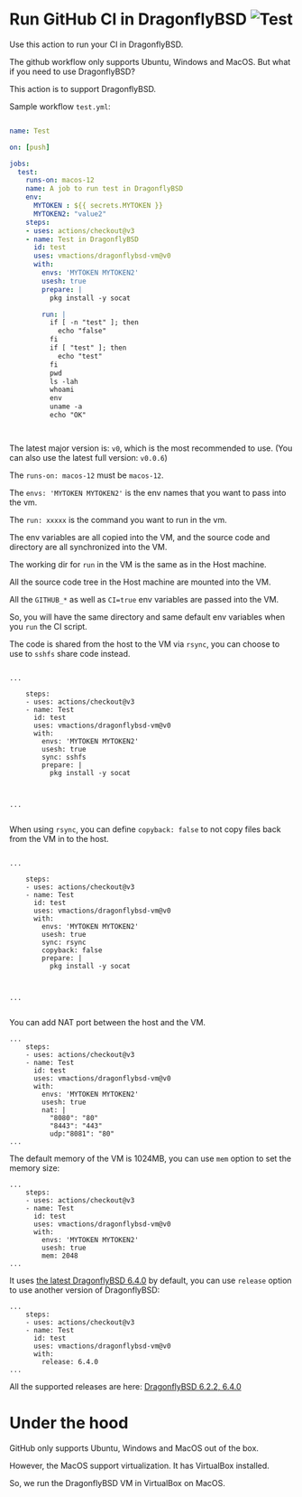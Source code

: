 # Run GitHub CI in DragonflyBSD ![Test](https://github.com/vmactions/dragonflybsd-vm/workflows/Test/badge.svg)

Use this action to run your CI in DragonflyBSD.

The github workflow only supports Ubuntu, Windows and MacOS. But what if you need to use DragonflyBSD?

This action is to support DragonflyBSD.


Sample workflow `test.yml`:

```yml

name: Test

on: [push]

jobs:
  test:
    runs-on: macos-12
    name: A job to run test in DragonflyBSD
    env:
      MYTOKEN : ${{ secrets.MYTOKEN }}
      MYTOKEN2: "value2"
    steps:
    - uses: actions/checkout@v3
    - name: Test in DragonflyBSD
      id: test
      uses: vmactions/dragonflybsd-vm@v0
      with:
        envs: 'MYTOKEN MYTOKEN2'
        usesh: true
        prepare: |
          pkg install -y socat

        run: |
          if [ -n "test" ]; then
            echo "false"
          fi
          if [ "test" ]; then
            echo "test"
          fi
          pwd
          ls -lah
          whoami
          env
          uname -a
          echo "OK"




```


The latest major version is: `v0`, which is the most recommended to use. (You can also use the latest full version: `v0.0.6`)  



The `runs-on: macos-12` must be `macos-12`.

The `envs: 'MYTOKEN MYTOKEN2'` is the env names that you want to pass into the vm.

The `run: xxxxx`  is the command you want to run in the vm.

The env variables are all copied into the VM, and the source code and directory are all synchronized into the VM.

The working dir for `run` in the VM is the same as in the Host machine.

All the source code tree in the Host machine are mounted into the VM.

All the `GITHUB_*` as well as `CI=true` env variables are passed into the VM.

So, you will have the same directory and same default env variables when you `run` the CI script.



The code is shared from the host to the VM via `rsync`, you can choose to use to `sshfs` share code instead.


```

...

    steps:
    - uses: actions/checkout@v3
    - name: Test
      id: test
      uses: vmactions/dragonflybsd-vm@v0
      with:
        envs: 'MYTOKEN MYTOKEN2'
        usesh: true
        sync: sshfs
        prepare: |
          pkg install -y socat



...


```


When using `rsync`,  you can define `copyback: false` to not copy files back from the VM in to the host.


```

...

    steps:
    - uses: actions/checkout@v3
    - name: Test
      id: test
      uses: vmactions/dragonflybsd-vm@v0
      with:
        envs: 'MYTOKEN MYTOKEN2'
        usesh: true
        sync: rsync
        copyback: false
        prepare: |
          pkg install -y socat



...


```



You can add NAT port between the host and the VM.

```
...
    steps:
    - uses: actions/checkout@v3
    - name: Test
      id: test
      uses: vmactions/dragonflybsd-vm@v0
      with:
        envs: 'MYTOKEN MYTOKEN2'
        usesh: true
        nat: |
          "8080": "80"
          "8443": "443"
          udp:"8081": "80"
...
```


The default memory of the VM is 1024MB, you can use `mem` option to set the memory size:

```
...
    steps:
    - uses: actions/checkout@v3
    - name: Test
      id: test
      uses: vmactions/dragonflybsd-vm@v0
      with:
        envs: 'MYTOKEN MYTOKEN2'
        usesh: true
        mem: 2048
...
```



It uses [the latest DragonflyBSD 6.4.0](conf/default.release.conf) by default, you can use `release` option to use another version of DragonflyBSD:

```
...
    steps:
    - uses: actions/checkout@v3
    - name: Test
      id: test
      uses: vmactions/dragonflybsd-vm@v0
      with:
        release: 6.4.0
...
```

All the supported releases are here: [DragonflyBSD  6.2.2, 6.4.0](conf)


# Under the hood

GitHub only supports Ubuntu, Windows and MacOS out of the box.

However, the MacOS support virtualization. It has VirtualBox installed.

So, we run the DragonflyBSD VM in VirtualBox on MacOS.


